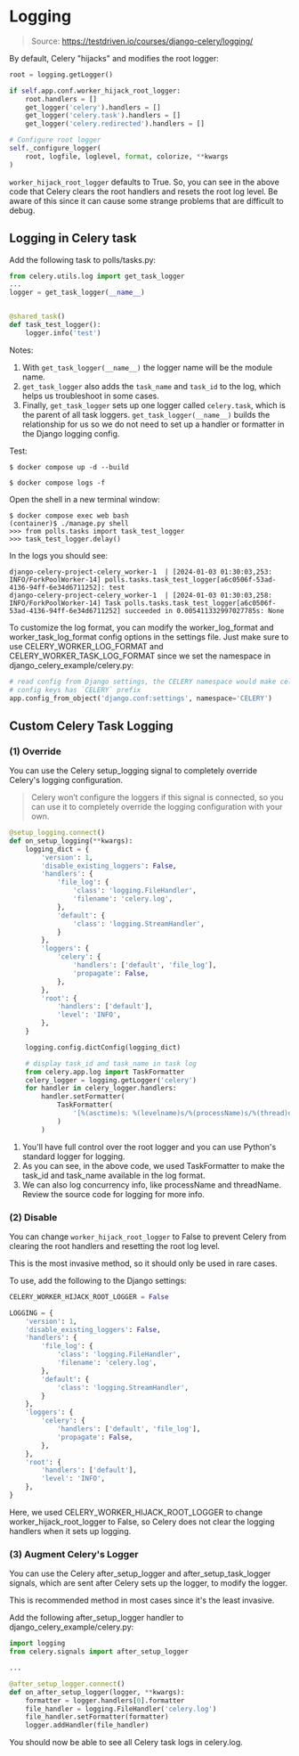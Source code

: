 # Logging

> Source: https://testdriven.io/courses/django-celery/logging/

By default, Celery "hijacks" and modifies the root logger:

```python
root = logging.getLogger()

if self.app.conf.worker_hijack_root_logger:
    root.handlers = []
    get_logger('celery').handlers = []
    get_logger('celery.task').handlers = []
    get_logger('celery.redirected').handlers = []

# Configure root logger
self._configure_logger(
    root, logfile, loglevel, format, colorize, **kwargs
)
```

`worker_hijack_root_logger` defaults to True. So, you can see in the above code that Celery clears the root handlers and resets the root log level. Be aware of this since it can cause some strange problems that are difficult to debug.

## Logging in Celery task

Add the following task to polls/tasks.py:

```python
from celery.utils.log import get_task_logger
...
logger = get_task_logger(__name__)


@shared_task()
def task_test_logger():
    logger.info('test')
```

Notes:
1. With `get_task_logger(__name__)` the logger name will be the module name.
2. `get_task_logger` also adds the `task_name` and `task_id` to the log, which helps us troubleshoot in some cases.
3. Finally, `get_task_logger` sets up one logger called `celery.task`, which is the parent of all task loggers. `get_task_logger(__name__)` builds the relationship for us so we do not need to set up a handler or formatter in the Django logging config.

Test:
```commandline
$ docker compose up -d --build

$ docker compose logs -f
```

Open the shell in a new terminal window:

```commandline
$ docker compose exec web bash
(container)$ ./manage.py shell
>>> from polls.tasks import task_test_logger
>>> task_test_logger.delay()
```

In the logs you should see:

```commandline
django-celery-project-celery_worker-1  | [2024-01-03 01:30:03,253: INFO/ForkPoolWorker-14] polls.tasks.task_test_logger[a6c0506f-53ad-4136-94ff-6e34d6711252]: test
django-celery-project-celery_worker-1  | [2024-01-03 01:30:03,258: INFO/ForkPoolWorker-14] Task polls.tasks.task_test_logger[a6c0506f-53ad-4136-94ff-6e34d6711252] succeeded in 0.005411332997027785s: None
```

To customize the log format, you can modify the worker_log_format and worker_task_log_format config options in the settings file. Just make sure to use CELERY_WORKER_LOG_FORMAT and CELERY_WORKER_TASK_LOG_FORMAT since we set the namespace in django_celery_example/celery.py:
```python
# read config from Django settings, the CELERY namespace would make celery
# config keys has `CELERY` prefix
app.config_from_object('django.conf:settings', namespace='CELERY')
```

## Custom Celery Task Logging

### (1) Override
You can use the Celery setup_logging signal to completely override Celery's logging configuration.

> Celery won’t configure the loggers if this signal is connected, so you can use it to completely override the logging configuration with your own.

```python
@setup_logging.connect()
def on_setup_logging(**kwargs):
    logging_dict = {
        'version': 1,
        'disable_existing_loggers': False,
        'handlers': {
            'file_log': {
                'class': 'logging.FileHandler',
                'filename': 'celery.log',
            },
            'default': {
                'class': 'logging.StreamHandler',
            }
        },
        'loggers': {
            'celery': {
                'handlers': ['default', 'file_log'],
                'propagate': False,
            },
        },
        'root': {
            'handlers': ['default'],
            'level': 'INFO',
        },
    }

    logging.config.dictConfig(logging_dict)

    # display task_id and task_name in task log
    from celery.app.log import TaskFormatter
    celery_logger = logging.getLogger('celery')
    for handler in celery_logger.handlers:
        handler.setFormatter(
            TaskFormatter(
                '[%(asctime)s: %(levelname)s/%(processName)s/%(thread)d] [%(task_name)s(%(task_id)s)] %(message)s'
            )
        )
```

1. You'll have full control over the root logger and you can use Python's standard logger for logging.
2. As you can see, in the above code, we used TaskFormatter to make the task_id and task_name available in the log format.
3. We can also log concurrency info, like processName and threadName. Review the source code for logging for more info.

### (2) Disable

You can change `worker_hijack_root_logger` to False to prevent Celery from clearing the root handlers and resetting the root log level.

This is the most invasive method, so it should only be used in rare cases.

To use, add the following to the Django settings:

```python
CELERY_WORKER_HIJACK_ROOT_LOGGER = False

LOGGING = {
    'version': 1,
    'disable_existing_loggers': False,
    'handlers': {
        'file_log': {
            'class': 'logging.FileHandler',
            'filename': 'celery.log',
        },
        'default': {
            'class': 'logging.StreamHandler',
        }
    },
    'loggers': {
        'celery': {
            'handlers': ['default', 'file_log'],
            'propagate': False,
        },
    },
    'root': {
        'handlers': ['default'],
        'level': 'INFO',
    },
}
```
Here, we used CELERY_WORKER_HIJACK_ROOT_LOGGER to change worker_hijack_root_logger to False, so Celery does not clear the logging handlers when it sets up logging.

### (3) Augment Celery's Logger

You can use the Celery after_setup_logger and after_setup_task_logger signals, which are sent after Celery sets up the logger, to modify the logger.

This is recommended method in most cases since it's the least invasive.

Add the following after_setup_logger handler to django_celery_example/celery.py:

```python
import logging
from celery.signals import after_setup_logger

...

@after_setup_logger.connect()
def on_after_setup_logger(logger, **kwargs):
    formatter = logger.handlers[0].formatter
    file_handler = logging.FileHandler('celery.log')
    file_handler.setFormatter(formatter)
    logger.addHandler(file_handler)
```

You should now be able to see all Celery task logs in celery.log.
